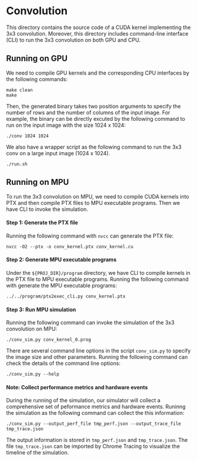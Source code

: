 # Convolution

This directory contains the source code of a CUDA kernel implementing the 3x3 convolution. 
Moreover, this directory includes command-line interface (CLI) to run the 3x3 convolution on both GPU and CPU.

## Running on GPU

We need to compile GPU kernels and the corresponding CPU interfaces by the following commands:

```
make clean
make
```

Then, the generated binary takes two position arguments to specify the number of rows and the number of columns of the input image.
For example, the binary can be directly excuted by the following command to run on the input image with the size 1024 x 1024:

```
./conv 1024 1024
```

We also have a wrapper script as the following command to run the 3x3 conv on a large input image (1024 x 1024). 

```
./run.sh
```

## Running on MPU

To run the 3x3 convolution on MPU, we need to compile CUDA kernels into PTX and then compile PTX files to MPU executable programs. 
Then we have CLI to invoke the simulation. 

#### Step 1: Generate the PTX file

Running the following command with ```nvcc``` can generate the PTX file:

```
nvcc -O2 --ptx -o conv_kernel.ptx conv_kernel.cu 
```

#### Step 2: Generate MPU executable programs

Under the ```${PROJ_DIR}/program``` directory, we have CLI to compile kernels in the PTX file to MPU executable programs. 
Running the following command with generate the MPU executable programs:

```
../../program/ptx2exec_cli.py conv_kernel.ptx
```

#### Step 3: Run MPU simulation

Running the following command can invoke the simulation of the 3x3 convolution on MPU:
```
./conv_sim.py conv_kernel_0.prog
```

There are several command line options in the script ```conv_sim.py``` to specify the image size and other parameters.
Running the following command can check the details of the command line options:

```
./conv_sim.py --help
```

#### Note: Collect performance metrics and hardware events

During the running of the simulation, our simulator will collect a comprehensive set of peformance metrics and hardware events. 
Runinng the simulation as the following command can collect the this information:

```
./conv_sim.py --output_perf_file tmp_perf.json --output_trace_file tmp_trace.json
```

The output information is stored in ```tmp_perf.json``` and ```tmp_trace.json```. 
The file ```tmp_trace.json``` can be imported by Chrome Tracing to visualize the timeline of the simulation.
